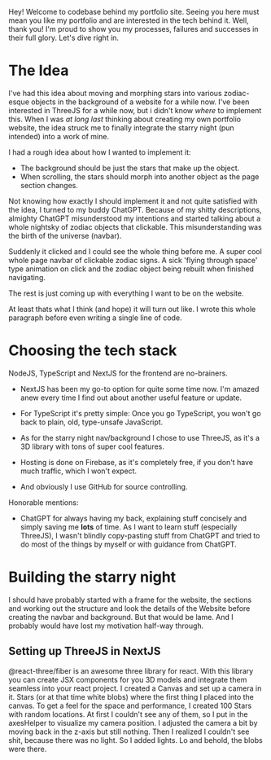 Hey! Welcome to codebase behind my portfolio site. Seeing you here must mean you like my portfolio and are interested in the tech behind it.
Well, thank you! I'm proud to show you my processes, failures and successes in their full glory. Let's dive right in.

# The Idea

I've had this idea about moving and morphing stars into various zodiac-esque objects in the background of a website for a while now.
I've been interested in ThreeJS for a while now, but i didn't know *where* to implement this. 
When I was *at long last* thinking about creating my own portfolio website, the idea struck me to finally integrate the starry night (pun intended) into a work of mine.

I had a rough idea about how I wanted to implement it: 
- The background should be just the stars that make up the object.
- When scrolling, the stars should morph into another object as the page section changes.

Not knowing how exactly I should implement it and not quite satisfied with the idea, I turned to my buddy ChatGPT.
Because of my shitty descriptions, almighty ChatGPT misunderstood my intentions and started talking about a whole nightsky of zodiac objects that clickable.
This misunderstanding was the birth of the universe (navbar).

Suddenly it clicked and I could see the whole thing before me. A super cool whole page navbar of clickable zodiac signs. 
A sick 'flying through space' type animation on click and the zodiac object being rebuilt when finished navigating.

The rest is just coming up with everything I want to be on the website.

At least thats what I think (and hope) it will turn out like. 
I wrote this whole paragraph before even writing a single line of code.

# Choosing the tech stack

NodeJS, TypeScript and NextJS for the frontend are no-brainers. 

- NextJS has been my go-to option for quite some time now. 
I'm amazed anew every time I find out about another useful feature or update.

- For TypeScript it's pretty simple: Once you go TypeScript, you won't go back to plain, old, type-unsafe JavaScript.

- As for the starry night nav/background I chose to use ThreeJS, as it's a 3D library with tons of super cool features.

- Hosting is done on Firebase, as it's completely free, if you don't have much traffic, which I won't expect.

- And obviously I use GitHub for source controlling.

Honorable mentions: 

- ChatGPT for always having my back, explaining stuff concisely and simply saving me **lots** of time. 
As I want to learn stuff (especially ThreeJS), I wasn't blindly copy-pasting stuff from ChatGPT and tried to do most of the things by myself or with guidance from ChatGPT.
 

# Building the starry night

I should have probably started with a frame for the website, the sections and working out the structure and look the details of the Website before creating the navbar and background.
But that would be lame. 
And I probably would have lost my motivation half-way through.

## Setting up ThreeJS in NextJS

@react-three/fiber is an awesome three library for react. With this library you can create JSX components for you 3D models and integrate them seamless into your react project.
I created a Canvas and set up a camera in it.
Stars (or at that time white blobs) where the first thing I placed into the canvas. To get a feel for the space and performance, I created 100 Stars with random locations.
At first I couldn't see any of them, so I put in the axesHelper to visualize my camera position. I adjusted the camera a bit by moving back in the z-axis but still nothing.
Then I realized I couldn't see shit, because there was no light. So I added lights. Lo and behold, the blobs were there.
